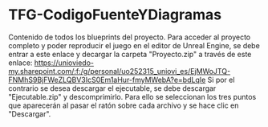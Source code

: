 # TFG-CodigoFuenteYDiagramas
Contenido de todos los blueprints del proyecto.
Para acceder al proyecto completo y poder reproducir el juego en el editor de Unreal Engine, se debe entrar a este enlace y decargar la carpeta "Proyecto.zip" a través de este enlace: https://unioviedo-my.sharepoint.com/:f:/g/personal/uo252315_uniovi_es/EjMWoJTQ-FNMhS9BjFWeZLQBV3IcS0Em1aHur-fmyMWebA?e=bdLqIe
Si por el contrario se desea descargar el ejecutable, se debe descargar "Ejecutable.zip" y descomprimirlo.
Para ello se seleccionan los tres puntos que aparecerán al pasar el ratón sobre cada archivo y se hace clic en "Descargar".
